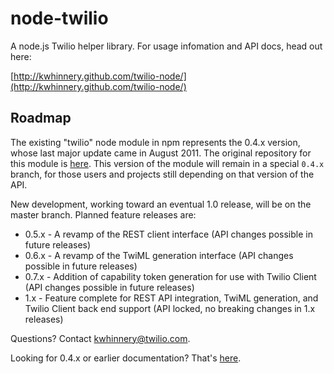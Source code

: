 # node-twilio

A node.js Twilio helper library.  For usage infomation and API docs, head out here:

[http://kwhinnery.github.com/twilio-node/](http://kwhinnery.github.com/twilio-node/)

## Roadmap

The existing "twilio" node module in npm represents the 0.4.x version, whose last major update came in August 2011.  The original repository for this module is [here](https://github.com/sjwalter/node-twilio).  This version of the module will remain in a special `0.4.x` branch, for those users and projects still depending on that version of the API.

New development, working toward an eventual 1.0 release, will be on the master branch.  Planned feature releases are:

* 0.5.x - A revamp of the REST client interface (API changes possible in future releases)
* 0.6.x - A revamp of the TwiML generation interface (API changes possible in future releases)
* 0.7.x - Addition of capability token generation for use with Twilio Client (API changes possible in future releases)
* 1.x - Feature complete for REST API integration, TwiML generation, and Twilio Client back end support (API locked, no breaking changes in 1.x releases)

Questions? Contact [kwhinnery@twilio.com](mailto:kwhinnery@twilio.com).

Looking for 0.4.x or earlier documentation?  That's [here](https://github.com/kwhinnery/twilio-node/blob/master/old-help.md).